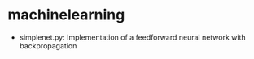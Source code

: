 # machinelearning

* simplenet.py: Implementation of a feedforward neural network with backpropagation
